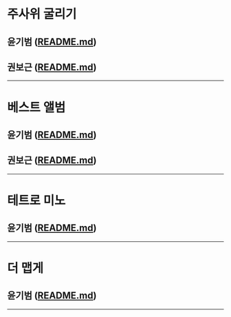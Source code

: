 # 주사위 굴리기
## 윤기범 ([README.md](src/주사위굴리기_윤기범.md))
## 권보근 ([README.md](src/주사위굴리기_권보근.md))
      
<hr>

# 베스트 앨범
## 윤기범 ([README.md](src/베스트앨범_윤기범.md))
## 권보근 ([README.md](src/생태학_권보근.md))
<hr>

# 테트로 미노
## 윤기범 ([README.md](src/테트로미노_윤기범.md))
<hr>

# 더 맵게
## 윤기범 ([README.md](src/더맵게_윤기범.md))
<hr>
